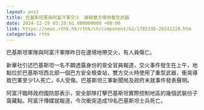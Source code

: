 ```yaml
---
layout: post
title: 巴基斯坦軍與阿富汗軍交火　據報雙方使用重型武器
date: 2024-12-29 03:20:01.000000000 +08:00
link: https://news.rthk.hk/rthk/ch/component/k2/1785330-20241229.htm
categories: rthk
---
```


巴基斯坦軍隊與阿富汗軍隊昨日在邊境地帶交火，有人員傷亡。

新華社引述巴基斯坦一名不願透露身份的安全官員報道，交火事件發生在上午，地點位於巴基斯坦西北部一個巴方安全檢查站，雙方交火時使用了重型武器，衝突導致巴軍至少1人死亡，6人受傷。巴基斯坦三軍新聞局及政府未就事件發表聲明。

阿富汗臨時政府國防部表示，安全部隊打擊巴基斯坦實際控制地區的幾個武裝份子窩藏點。阿富汗傳媒就報道，今次衝突造成19名巴基斯坦士兵死亡。
